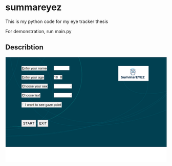 # summareyez
This is my python code for my eye tracker thesis

For demonstration, run main.py

## Describtion
![Screenshot](description/first_screen.png)
